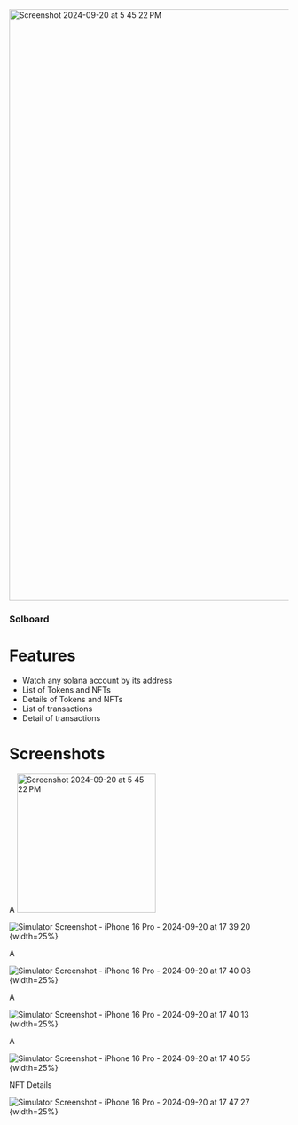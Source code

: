 <img width="1066" alt="Screenshot 2024-09-20 at 5 45 22 PM" src="https://github.com/user-attachments/assets/e950b0e7-6cd5-495e-996c-9aa880bcd992">

### Solboard

# Features

- Watch any solana account by its address
- List of Tokens and NFTs
- Details of Tokens and NFTs
- List of transactions
- Detail of transactions

# Screenshots

A
<img width="250" alt="Screenshot 2024-09-20 at 5 45 22 PM" src="[https://github.com/user-attachments/assets/e950b0e7-6cd5-495e-996c-9aa880bcd992](https://github.com/user-attachments/assets/6243cfd1-3951-4c3e-8c53-aece4b9d7d44)">

![Simulator Screenshot - iPhone 16 Pro - 2024-09-20 at 17 39 20](https://github.com/user-attachments/assets/6243cfd1-3951-4c3e-8c53-aece4b9d7d44){width=25%}

A

![Simulator Screenshot - iPhone 16 Pro - 2024-09-20 at 17 40 08](https://github.com/user-attachments/assets/ff5ab84d-bf5d-4f11-9f51-192426eb462e){width=25%}

A

![Simulator Screenshot - iPhone 16 Pro - 2024-09-20 at 17 40 13](https://github.com/user-attachments/assets/5b5f9c7b-37d6-442d-b355-bce64a609427){width=25%}

A

![Simulator Screenshot - iPhone 16 Pro - 2024-09-20 at 17 40 55](https://github.com/user-attachments/assets/50de1cf4-7c68-4f0f-ae12-4bb76d3ebf41){width=25%}

NFT Details

![Simulator Screenshot - iPhone 16 Pro - 2024-09-20 at 17 47 27](https://github.com/user-attachments/assets/7566c2fd-68ce-4bb7-9f4b-07179ba82c49){width=25%}
